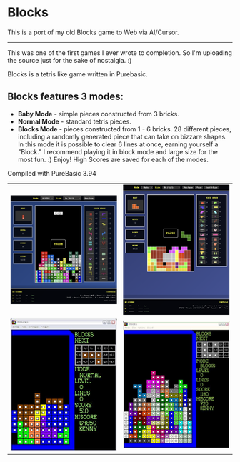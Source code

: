 Blocks
======

This is a port of my old Blocks game to Web via AI/Cursor.

----

This was one of the first games I ever wrote to completion. So I'm uploading the source just for the sake of nostalgia. :)

Blocks is a tetris like game written in Purebasic.

## Blocks features 3 modes:		
- <b>Baby Mode</b> - simple pieces constructed from 3 bricks.<br/>
- <b>Normal Mode</b> - standard tetris pieces.<br/>
- <b>Blocks Mode</b> - pieces constructed from 1 - 6 bricks. 28 different pieces, including a randomly generated piece that can take on bizzare shapes. In this mode it is possible to clear 6 lines at once, earning yourself a "Block." I recommend playing it in block mode and large size for the most fun. :) Enjoy!
High Scores are saved for each of the modes.<br/>

Compiled with PureBasic 3.94

<table>
<tr>
    <td width="50%">
        <img src="/screenshots/screenshot_new3.png"/>
    </td>
    <td width="50%">
        <img src="/screenshots/screenshot_new2.png"/>
    </td>
</tr>
<tr>
    <td width="50%">
        <img src="/screenshots/screenshot.JPG"/>
    </td>
    <td width="50%">
        <img src="/screenshots/screenshot4.JPG"/>
    </td>
</tr>
</table>
